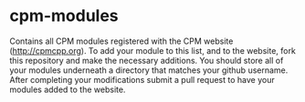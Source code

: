 cpm-modules
===========

Contains all CPM modules registered with the CPM website (http://cpmcpp.org).
To add your module to this list, and to the website, fork this repository and
make the necessary additions. You should store all of your modules underneath
a directory that matches your github username. After completing your
modifications submit a pull request to have your modules added to the website.
